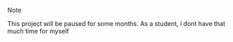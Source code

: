 > [!NOTE]
> This project will be paused for some months. As a student, i dont have that much time for myself
